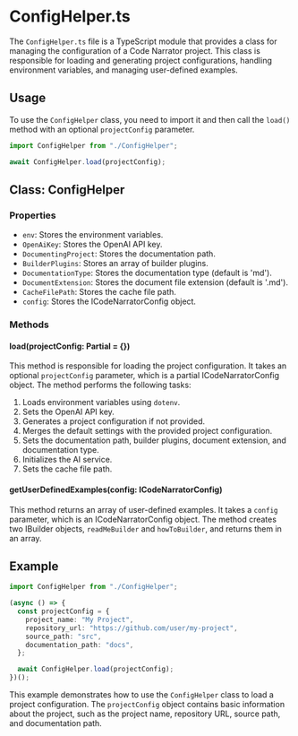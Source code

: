 # ConfigHelper.ts

The `ConfigHelper.ts` file is a TypeScript module that provides a class for managing the configuration of a Code Narrator project. This class is responsible for loading and generating project configurations, handling environment variables, and managing user-defined examples.

## Usage

To use the `ConfigHelper` class, you need to import it and then call the `load()` method with an optional `projectConfig` parameter.

```typescript
import ConfigHelper from "./ConfigHelper";

await ConfigHelper.load(projectConfig);
```

## Class: ConfigHelper

### Properties

- `env`: Stores the environment variables.
- `OpenAiKey`: Stores the OpenAI API key.
- `DocumentingProject`: Stores the documentation path.
- `BuilderPlugins`: Stores an array of builder plugins.
- `DocumentationType`: Stores the documentation type (default is 'md').
- `DocumentExtension`: Stores the document file extension (default is '.md').
- `CacheFilePath`: Stores the cache file path.
- `config`: Stores the ICodeNarratorConfig object.

### Methods

#### load(projectConfig: Partial<ICodeNarratorConfig> = {})

This method is responsible for loading the project configuration. It takes an optional `projectConfig` parameter, which is a partial ICodeNarratorConfig object. The method performs the following tasks:

1. Loads environment variables using `dotenv`.
2. Sets the OpenAI API key.
3. Generates a project configuration if not provided.
4. Merges the default settings with the provided project configuration.
5. Sets the documentation path, builder plugins, document extension, and documentation type.
6. Initializes the AI service.
7. Sets the cache file path.

#### getUserDefinedExamples(config: ICodeNarratorConfig)

This method returns an array of user-defined examples. It takes a `config` parameter, which is an ICodeNarratorConfig object. The method creates two IBuilder objects, `readMeBuilder` and `howToBuilder`, and returns them in an array.

## Example

```typescript
import ConfigHelper from "./ConfigHelper";

(async () => {
  const projectConfig = {
    project_name: "My Project",
    repository_url: "https://github.com/user/my-project",
    source_path: "src",
    documentation_path: "docs",
  };

  await ConfigHelper.load(projectConfig);
})();
```

This example demonstrates how to use the `ConfigHelper` class to load a project configuration. The `projectConfig` object contains basic information about the project, such as the project name, repository URL, source path, and documentation path.